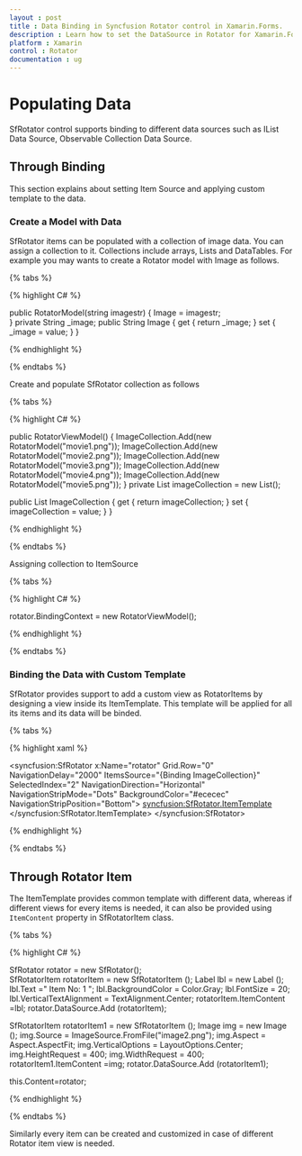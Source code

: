```yaml
---
layout : post
title : Data Binding in Syncfusion Rotator control in Xamarin.Forms.
description : Learn how to set the DataSource in Rotator for Xamarin.Forms.
platform : Xamarin
control : Rotator 
documentation : ug
---
```


# Populating Data

SfRotator control supports binding to different data sources such as IList Data Source, Observable Collection Data Source.

## Through Binding

This section explains about setting Item Source and applying custom template to the data.

### Create a Model with Data

SfRotator items can be populated with a collection of image data. You can assign a collection to it. Collections include arrays, Lists and DataTables. For example you may wants to create a Rotator model with Image as follows.

{% tabs %}

{% highlight C# %}
	
public RotatorModel(string imagestr)
{
    Image = imagestr;       
}
private String _image;
public String Image
{
    get { return _image; }
    set { _image = value; }
}       

{% endhighlight %}

{% endtabs %}

Create and populate SfRotator collection as follows

{% tabs %}

{% highlight C# %}

public RotatorViewModel()
{
    ImageCollection.Add(new RotatorModel("movie1.png"));
    ImageCollection.Add(new RotatorModel("movie2.png"));
    ImageCollection.Add(new RotatorModel("movie3.png"));
    ImageCollection.Add(new RotatorModel("movie4.png"));
    ImageCollection.Add(new RotatorModel("movie5.png"));
}
private List<RotatorModel> imageCollection = new List<RotatorModel>();

public List<RotatorModel> ImageCollection
{
    get { return imageCollection; }
    set { imageCollection = value; }
}

{% endhighlight %}

{% endtabs %}

Assigning collection to ItemSource

{% tabs %}

{% highlight C# %}

 rotator.BindingContext = new RotatorViewModel();

{% endhighlight %}

{% endtabs %}

### Binding the Data with Custom Template

SfRotator provides support to add a custom view as RotatorItems by designing a view inside its ItemTemplate. This template will be applied for all its items and its data will be binded.

{% tabs %}

{% highlight xaml %}

<syncfusion:SfRotator x:Name="rotator"  Grid.Row="0" NavigationDelay="2000" ItemsSource="{Binding ImageCollection}" SelectedIndex="2" NavigationDirection="Horizontal" NavigationStripMode="Dots" BackgroundColor="#ececec" NavigationStripPosition="Bottom">
  <syncfusion:SfRotator.ItemTemplate>
    <DataTemplate>
      <Image  Source="{Binding Image}"/>
    </DataTemplate>
  </syncfusion:SfRotator.ItemTemplate>
</syncfusion:SfRotator>
	  
{% endhighlight %}

{% endtabs %}

## Through Rotator Item

The ItemTemplate provides common template with different data, whereas if different views for every items is needed, it can also be provided using `ItemContent` property in SfRotatorItem class.

{% tabs %}

{% highlight C# %}

SfRotator rotator = new SfRotator();	
SfRotatorItem rotatorItem = new SfRotatorItem ();
Label lbl = new Label ();
lbl.Text ="  Item No: 1 ";
lbl.BackgroundColor = Color.Gray;
lbl.FontSize = 20;
lbl.VerticalTextAlignment = TextAlignment.Center;
rotatorItem.ItemContent =lbl;
rotator.DataSource.Add (rotatorItem);	

SfRotatorItem rotatorItem1 = new SfRotatorItem ();
Image img = new Image ();
img.Source = ImageSource.FromFile("image2.png");
img.Aspect = Aspect.AspectFit;
img.VerticalOptions = LayoutOptions.Center;
img.HeightRequest = 400;
img.WidthRequest = 400;
rotatorItem1.ItemContent =img;
rotator.DataSource.Add (rotatorItem1);

this.Content=rotator;		
	  
{% endhighlight %}

{% endtabs %}

Similarly every item can be created and customized in case of different Rotator item view is needed.
